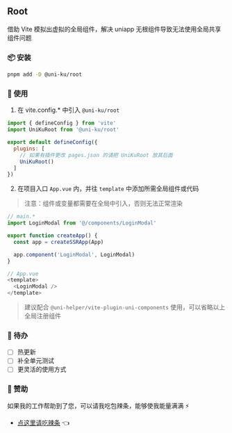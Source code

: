 ## Root

借助 Vite 模拟出虚拟的全局组件，解决 uniapp 无根组件导致无法使用全局共享组件问题

### 📦 安装

```bash
pnpm add -D @uni-ku/root
```

### 🚀 使用

1. 在 vite.config.* 中引入 `@uni-ku/root`

```javascript
import { defineConfig } from 'vite'
import UniKuRoot from '@uni-ku/root'

export default defineConfig({
  plugins: [
    // 如果有插件更改 pages.json 的请把 UniKuRoot 放其后面
    UniKuRoot()
  ]
})
```

2. 在项目入口 `App.vue` 内，并往 `template` 中添加所需全局组件或代码

> 注意：组件或变量都需要在全局中引入，否则无法正常渲染

```javascript
// main.*
import LoginModal from '@/components/LoginModal'

export function createApp() {
  const app = createSSRApp(App)

  app.component('LoginModal', LoginModal)
}
```

```javascript
// App.vue
<template>
  <LoginModal />
</template>
```

> 建议配合 `@uni-helper/vite-plugin-uni-components` 使用，可以省略以上全局注册组件

### 📝 待办

- [ ] 热更新
- [ ] 补全单元测试
- [ ] 更灵活的使用方式

### 💖 赞助

如果我的工作帮助到了您，可以请我吃包辣条，能够使我能量满满 ⚡
- [点这里请吃辣条](https://github.com/Skiyee/sponsors) 👈
